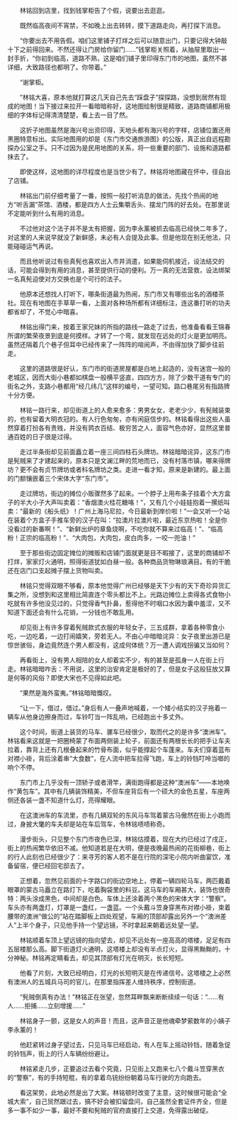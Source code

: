 　　林铭回到店里，找到钱掌柜告了个假，说要出去逛逛。

　　既然临高夜间不宵禁，不如晚上出去转转，摸下道路走向，再打探下消息。

　　“你要出去不用告假。咱们这里铺子打烊之后可以随意出门，只要记得大钟敲十下之前得回来。不然还得让门房给你留门……”钱掌柜关照着，从抽屉里取出一封手折，“你初到临高，道路不熟，这是咱们铺子里印得东门市的地图，虽然不甚详细，大致路径也都明了。你带着。”

　　“谢掌柜。

　　”林铭大喜，原本他就打算这几天自己先去“踩盘子”探探路，没想到居然有现成的地图！当下接过来拉开一看暗暗称好，这地图绘制很是精致，道路商铺都用极细的字体标记得清清楚楚，看上去一目了然。

　　这折子地图虽然是海兴号出资印得，天地头都有海兴号的字样，店铺位置还用黑圈特意标出。实际地图用的却是《东门市交通旅游图》的公版，真正出自远程勘探办公室之手。只不过因为是民用地图的关系，将一些重要的部门、设施和道路都抹去了。

　　即使这样，这地图的详尽程度也是当世少有了。林铭将地图藏在怀中，径自出了店铺。

　　林铭出门前仔细考量了一番，按照一般打听消息的做法，先找个热闹的地方“听舌漏”茶馆、酒楼，都是四方人士云集嚼舌头、摆龙门阵的好去处。在那里说不定能听到什么有用的消息。

　　不过他对这个法子并不是太有把握，因为李永薰被抓去临高已经快二年多了，对这里的人来说早就没了新鲜感，未必有人会提及此事。但是他现在别无他法，只能碰碰运气再说。

　　而且他听说过有些真髡也喜欢出入市井消遣，如果能伺机接近，设法结交的话，可能会得到有用的消息，甚至提供行动的便利。万一真的无法营救，设法绑架一名真髡迫使对方交换也是个可行的法子。

　　他原本还想找人打听下，哪条街道最为热闹，东门市又有哪些出名的酒楼茶社。现在有地图在手草草一看，上面对各种场所都有详细标注，连这番打听的功夫都省却了，不觉心中暗喜。

　　林铭出得门来，按着王家兄妹的所指的路线一路走了过去，他准备看看王锦春所谓的繁荣夜景到底是何摸样。才转了一个弯，就发现在远处的灯火是更加明亮。虽然还隔着几个巷子但耳中已经传来了一阵阵的喧闹声，不由得加快了脚步往前走。

　　这里的道路很是好认，东门市的街道房屋都是白地上起造的，没有迷宫一般的老城区，因而大街小巷都如棋盘一般横平竖直，四四方方，除了少数干道有专门的街名之外，支路小巷都用“经几纬几”这样的编号，一望可知。路口巷尾另有指路牌十分方便。

　　林铭一路行来，却见街道上的人愈来愈多：男男女女，老老少少，有髡贼装束的，也有留着大明衣冠的。有人行色匆匆，亦有闲庭信步的。林铭看得出这些人虽然穿着打扮各有贵贱，并没有鹑衣百结、极穷苦之人，面容气色亦好，显然这里普通百姓的日子很是过得。

　　走过半条街却见前面矗立着一座三间四柱石头牌坊。林铭暗暗诧异，这东门市是髡贼来了才建起来的，原本只是文澜江畔的荒地而已，没有村落市镇，哪来得牌坊？更不会有贞节牌坊或者科名牌坊之类。走进一看才知，原来是新建的。最上面的门额镶嵌着三个宋体大字“东门市”。

　　走过牌坊，街边的摊位小贩骤然多了起来。一个脖子上用布条子挂着个大方盒子的半大小子大声叫卖着：“香烟澳火桂花糖咯！”，又有几个小娃娃抱着一摞纸叫卖：“最新的《船头纸》！广州上海马尼拉，今日最新到岸价啦！”一会又听一个站在装着个方盒子手推车旁的汉子在叫：“拉澳片拉澳片啦，最近东京热啦！全是你没看过的新番啊！”、“新鲜出炉的章鱼烧啊，不吃你就不算来过临高！”、“临高粉！正宗的临高粉！”、“大肉包，大肉包，皮白肉多，一咬一兜油！”

　　至于那些街边固定摊位的摊贩和店铺门面就更是目不暇接了，这里的商铺却不打烊，家家灯火通明，照得街道犹如白昼一般。各种商品货物琳琅满目。有的干脆还在店门口支起摊子摆上货物叫卖。

　　林铭只觉得双眼不够看，原本他觉得广州已经够是天下少有的天下奇珍异货汇集之所，没想到和这里相比简直连个零头都比不上。光路边摊位上卖得各式食物小吃就有许多他没见过的，只觉得香气扑鼻，惹得他不时咽口水因为囊中羞涩，又不知道下面还会有什么花销，一分钱也不敢乱用。

　　却见街上有许多穿着髡贼款式衣服的年轻女子，三五成群，拿着各种零食小吃，一边吃着，一边打闹嬉笑，旁若无人。不由心中暗暗诧异：女子夜里出游已是惊世骇俗，身边竟然连个男人都没有，这成何体统？万一遭人调戏拐骗又当如何？

　　再看街上，没有男人相陪的女人却着实不少，有的甚至是孤身一人在街上行走。林铭暗暗咋舌：不用说，这里的治安肯定是极好的了，但是女子这般狂放又算是何等的风俗？即使大宋也不见得如此吧。

　　“果然是海外蛮夷。”林铭暗暗慨叹。

　　“让一下，借过，借过。”身后有人一叠声地喊着，一个矮小结实的汉子拖着一辆车从他身边擦身而过，车铃叮当一阵乱响，已经跑出十多丈外。

　　这个时间，街道上装货的马车、骡车已经很少，取而代之的是许多“澳洲车”。林铭看来这就是一把圈椅蒙了布面两侧装上轮子，前面还有两根长长的把手让车夫拉着，靠背上还有几根叠起来的竹骨布面，似乎能撑起个车蓬来。车夫们穿着蓝布对襟小褂，背后涂着串“大食数”，在人流中把车拉得飞跑，车上的铃铛叮呤当啷的响个不停。

　　东门市上几乎没有一顶轿子或者滑竿，满街跑得都是这种“澳洲车”——本地唤作“黄包车”。其中有几辆装饰精美，不但车座背后有一个硕大的金色五星，车座两侧还各装一盏不知道什么灯，亮得耀眼。

　　在这澳洲车的车流里，亦有几辆双轮的东风马车驾着蒙古马傲然在街上小跑而过，身披大氅的车夫却是站在车后驾车，令林铭啧啧称奇。

　　漫步街头，只见整个东门市夜色已深，林铭估摸着，现在大约已经过了戌正，街上的热闹繁华依旧不减。他知道若是在大明，便是夜晚最热闹的花街柳巷，街上的行人此刻也已经很少了：来寻芳的客人若不是在行院的深宅小院内听曲宴饮，准备留宿，便已经回宅邸去了。

　　正想着，忽然见前面的十字路口的街边空地上，停着一辆四轮马车，两匹戴着眼罩的蒙古马矗立在路灯下，吃着胸袋里的料豆。这马车的车厢甚大，装饰也很奇特：两头涂成黑色，中间却是白色。车体上还涂着两个黑色的宋体大字：“警察”。车头亦有两盏灯，灯罩是一盏红，一盏蓝。一个头戴斗笠身穿黑布对襟小褂，束着腰带的澳洲“做公的”站在踏脚板上四处观望，车厢的顶部却露出另外一个“澳洲差人”上半个身子，只见他手持一个望远镜，不时拿起来朝着远处望一望。

　　林铭顺着车顶上望远镜的指向望去，却见不远处有一座高高的塔楼，足足有四五层楼那么高。脚下街道灯火通明，这塔楼上却没有半点灯火，显得黑黝黝的，十分神秘。林铭再定睛看去，却见其顶部有灯光在明灭，长长短短。

　　他看了片刻，大致已经明白，灯光的长短明灭是在传递信号。这塔楼之上必然有澳洲人的五城兵马司的官儿，在那里指挥差人维持秩序，控制街道。

　　“髡贼倒真有办法！”林铭正在张望，忽然耳畔飘来断断续续一句话：“……有人……拒捕……立刻增援…...”

　　林铭身子一颤，这是女人的声音！而且，这声音正是他魂牵梦萦数年的小姨子李永薰的！

　　他赶紧转过身子望过去，只见马车已经启动，有人在车上摇动铃铛，随着急促的铃铛声，街上的行人车辆纷纷避让。

　　林铭紧走几步，正要追过去看个究竟，只见街上又跑来七八个戴斗笠穿黑衣的“警察”，有的手持短棍，有的拿着鸟铳纷纷朝着马车行驶的方向跑去。

　　看这架势，此地必然是出了大案。林铭顿时改变了主意，这时候很可能会“全城大索”，自己贸然跟过去，搞不好会被扣留盘问，自己虽然全套证件齐全，但是多一事不如少一事，最好不要和髡贼的官府直接打上交道，免得露出破绽。
